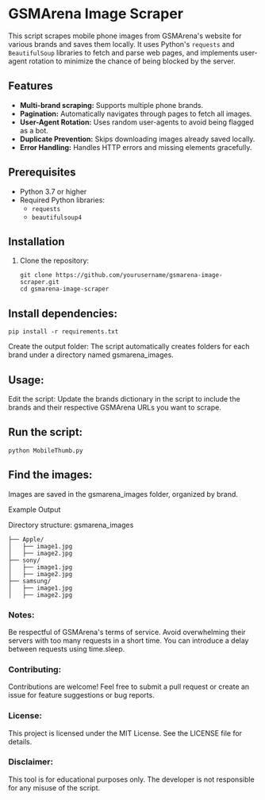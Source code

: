 # GSMArena Image Scraper

This script scrapes mobile phone images from GSMArena's website for various brands and saves them locally. It uses Python's `requests` and `BeautifulSoup` libraries to fetch and parse web pages, and implements user-agent rotation to minimize the chance of being blocked by the server.

## Features

- **Multi-brand scraping:** Supports multiple phone brands.
- **Pagination:** Automatically navigates through pages to fetch all images.
- **User-Agent Rotation:** Uses random user-agents to avoid being flagged as a bot.
- **Duplicate Prevention:** Skips downloading images already saved locally.
- **Error Handling:** Handles HTTP errors and missing elements gracefully.

## Prerequisites

- Python 3.7 or higher
- Required Python libraries:
  - `requests`
  - `beautifulsoup4`

## Installation

1. Clone the repository:
   ```
   git clone https://github.com/yourusername/gsmarena-image-scraper.git
   cd gsmarena-image-scraper
 ## Install dependencies:
  `pip install -r requirements.txt`

Create the output folder: The script automatically creates folders for each brand under a directory named gsmarena_images.

 ## Usage:
Edit the script: Update the brands dictionary in the script to include the brands and their respective GSMArena URLs you want to scrape.

 ## Run the script:

`python MobileThumb.py`

 ## Find the images:
Images are saved in the gsmarena_images folder, organized by brand.

Example Output

Directory structure:
gsmarena_images

    ├── Apple/
    │   ├── image1.jpg
    │   ├── image2.jpg
    ├── sony/
    │   ├── image1.jpg
    │   ├── image2.jpg
    ├── samsung/
    │   ├── image1.jpg
    │   ├── image2.jpg
    
### Notes:
Be respectful of GSMArena's terms of service.
Avoid overwhelming their servers with too many requests in a short time. You can introduce a delay between requests using time.sleep.

### Contributing:
Contributions are welcome! Feel free to submit a pull request or create an issue for feature suggestions or bug reports.

### License:
This project is licensed under the MIT License. See the LICENSE file for details.

### Disclaimer:
This tool is for educational purposes only. The developer is not responsible for any misuse of the script.

